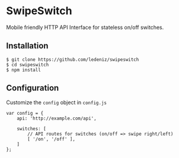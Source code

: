 # SwipeSwitch
Mobile friendly HTTP API Interface for stateless on/off switches.

## Installation
```
$ git clone https://github.com/ledeniz/swipeswitch
$ cd swipeswitch
$ npm install
```

## Configuration

Customize the `config` object in `config.js`

```
var config = {
    api: 'http://example.com/api',

    switches: [
        // API routes for switches (on/off => swipe right/left)
        [ '/on', '/off' ],
    ]
};
```